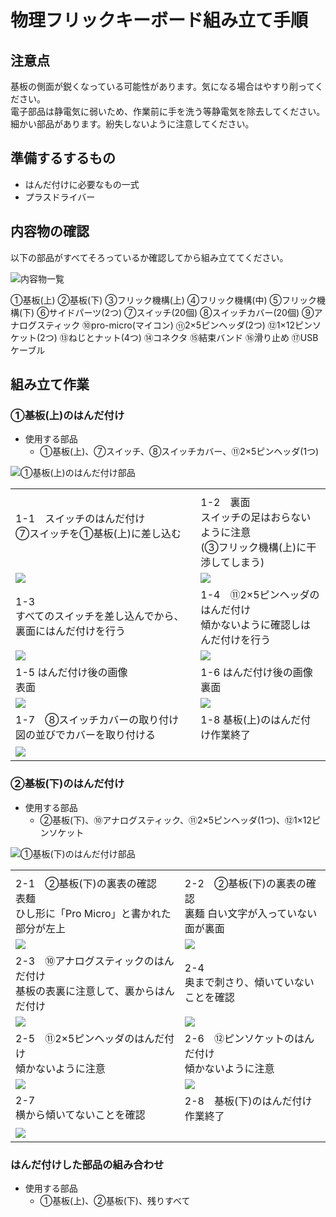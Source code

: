 # 物理フリックキーボード組み立て手順

## 注意点
基板の側面が鋭くなっている可能性があります。気になる場合はやすり削ってください。  
電子部品は静電気に弱いため、作業前に手を洗う等静電気を除去してください。  
細かい部品があります。紛失しないように注意してください。

## 準備するするもの
- はんだ付けに必要なもの一式
- プラスドライバー

## 内容物の確認
以下の部品がすべてそろっているか確認してから組み立ててください。

![内容物一覧](https://github.com/junya28nya/PhysicalFlick/blob/master/manual/Resources/01.jpg)

①基板(上)  ②基板(下)  ③フリック機構(上)  ④フリック機構(中)  ⑤フリック機構(下) ⑥サイドパーツ(2つ)  ⑦スイッチ(20個)  ⑧スイッチカバー(20個) ⑨アナログスティック  ⑩pro-micro(マイコン)  ⑪2×5ピンヘッダ(2つ) ⑫1×12ピンソケット(2つ) ⑬ねじとナット(4つ) ⑭コネクタ ⑮結束バンド  ⑯滑り止め ⑰USBケーブル

## 組み立て作業
### ①基板(上)のはんだ付け
- 使用する部品
  - ①基板(上)、⑦スイッチ、⑧スイッチカバー、⑪2×5ピンヘッダ(1つ)

![①基板(上)のはんだ付け部品](https://github.com/junya28nya/PhysicalFlick/blob/master/manual/Resources/02_01.jpg)

| | |
|---|---|
|||
|1-1　スイッチのはんだ付け <br>⑦スイッチを①基板(上)に差し込む <br>　|1-2　裏面 <br> スイッチの足はおらないように注意 <br> (③フリック機構(上)に干渉してしまう)|
|![](https://github.com/junya28nya/PhysicalFlick/blob/master/manual/Resources/02_02.jpg)|![](https://github.com/junya28nya/PhysicalFlick/blob/master/manual/Resources/02_03.jpg)|
|1-3 <br> すべてのスイッチを差し込んでから、裏面にはんだ付けを行う|1-4　⑪2×5ピンヘッダのはんだ付け <br> 傾かないように確認しはんだ付けを行う|
|![](https://github.com/junya28nya/PhysicalFlick/blob/master/manual/Resources/02_04.jpg)|![](https://github.com/junya28nya/PhysicalFlick/blob/master/manual/Resources/02_05.jpg)|
|1-5 はんだ付け後の画像 <br> 表面|1-6 はんだ付け後の画像 <br> 裏面|
|![](https://github.com/junya28nya/PhysicalFlick/blob/master/manual/Resources/02_06.jpg)|![](https://github.com/junya28nya/PhysicalFlick/blob/master/manual/Resources/02_07.jpg)|
|1-7　⑧スイッチカバーの取り付け <br> 図の並びでカバーを取り付ける|1-8 基板(上)のはんだ付け作業終了|
|![](https://github.com/junya28nya/PhysicalFlick/blob/master/manual/Resources/02_08.jpg)|　|

### ②基板(下)のはんだ付け
- 使用する部品
  - ②基板(下)、⑩アナログスティック、⑪2×5ピンヘッダ(1つ)、⑫1×12ピンソケット

![①基板(下)のはんだ付け部品](https://github.com/junya28nya/PhysicalFlick/blob/master/manual/Resources/03_01.jpg)


| | |
|---|---|
|||
|2-1　②基板(下)の裏表の確認　<br>表麺　<br>ひし形に「Pro Micro」と書かれた部分が左上|2-2　②基板(下)の裏表の確認　<br>裏麺 白い文字が入っていない面が裏面|
|![](https://github.com/junya28nya/PhysicalFlick/blob/master/manual/Resources/03_02.jpg)|![](https://github.com/junya28nya/PhysicalFlick/blob/master/manual/Resources/03_03.jpg)|
|2-3　⑩アナログスティックのはんだ付け　<br>基板の表裏に注意して、裏からはんだ付け|2-4　<br>奥まで刺さり、傾いていないことを確認|
|![](https://github.com/junya28nya/PhysicalFlick/blob/master/manual/Resources/03_04.jpg)|![](https://github.com/junya28nya/PhysicalFlick/blob/master/manual/Resources/03_05.jpg)|
|2-5　⑪2×5ピンヘッダのはんだ付け <br>傾かないように注意|2-6　⑫ピンソケットのはんだ付け<br>傾かないように注意|
|![](https://github.com/junya28nya/PhysicalFlick/blob/master/manual/Resources/03_06.jpg)|![](https://github.com/junya28nya/PhysicalFlick/blob/master/manual/Resources/03_07.jpg)|
|2-7　<br>横から傾いてないことを確認|2-8　基板(下)のはんだ付け作業終了<br>|
|![](https://github.com/junya28nya/PhysicalFlick/blob/master/manual/Resources/03_08.jpg)|　|



### はんだ付けした部品の組み合わせ
- 使用する部品
  - ①基板(上)、②基板(下)、残りすべて
